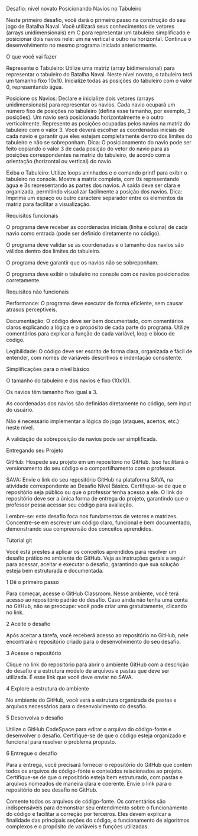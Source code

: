 Desafio: nível novato
Posicionando Navios no Tabuleiro


Neste primeiro desafio, você dará o primeiro passo na construção do seu jogo de Batalha Naval. Você utilizará seus conhecimentos de vetores (arrays unidimensionais) em C para representar um tabuleiro simplificado e posicionar dois navios nele: um na vertical e outro na horizontal. Continue o desenvolvimento no mesmo programa iniciado anteriormente.


O que você vai fazer


Represente o Tabuleiro: Utilize uma matriz (array bidimensional) para representar o tabuleiro do Batalha Naval. Neste nível novato, o tabuleiro terá um tamanho fixo 10x10. Inicialize todas as posições do tabuleiro com o valor 0, representando água.
 
Posicione os Navios: Declare e inicialize dois vetores (arrays unidimensionais) para representar os navios. Cada navio ocupará um número fixo de posições no tabuleiro (defina esse tamanho, por exemplo, 3 posições). Um navio será posicionado horizontalmente e o outro verticalmente. Represente as posições ocupadas pelos navios na matriz do tabuleiro com o valor 3. Você deverá escolher as coordenadas iniciais de cada navio e garantir que eles estejam completamente dentro dos limites do tabuleiro e não se sobreponham. 
Dica: O posicionamento do navio pode ser feito copiando o valor 3 de cada posição do vetor do navio para as posições correspondentes na matriz do tabuleiro, de acordo com a orientação (horizontal ou vertical) do navio.
 
Exiba o Tabuleiro: Utilize loops aninhados e o comando printf para exibir o tabuleiro no console. Mostre a matriz completa, com 0s representando água e 3s representando as partes dos navios. A saída deve ser clara e organizada, permitindo visualizar facilmente a posição dos navios. 
Dica: Imprima um espaço ou outro caractere separador entre os elementos da matriz para facilitar a visualização.

Requisitos funcionais


O programa deve receber as coordenadas iniciais (linha e coluna) de cada navio como entrada (pode ser definido diretamente no código).
 
O programa deve validar se as coordenadas e o tamanho dos navios são válidos dentro dos limites do tabuleiro.
 
O programa deve garantir que os navios não se sobreponham.
 
O programa deve exibir o tabuleiro no console com os navios posicionados corretamente.

Requisitos não funcionais


Performance: O programa deve executar de forma eficiente, sem causar atrasos perceptíveis.
 
Documentação: O código deve ser bem documentado, com comentários claros explicando a lógica e o propósito de cada parte do programa. Utilize comentários para explicar a função de cada variável, loop e bloco de código.
 
Legibilidade: O código deve ser escrito de forma clara, organizada e fácil de entender, com nomes de variáveis descritivos e indentação consistente.

Simplificações para o nível básico


O tamanho do tabuleiro e dos navios é fixo (10x10).
 
Os navios têm tamanho fixo igual a 3.
 
As coordenadas dos navios são definidas diretamente no código, sem input do usuário.
 
Não é necessário implementar a lógica do jogo (ataques, acertos, etc.) neste nível.
 
A validação de sobreposição de navios pode ser simplificada.

Entregando seu Projeto


GitHub: Hospede seu projeto em um repositório no GitHub. Isso facilitará o versionamento do seu código e o compartilhamento com o professor.
 
SAVA: Envie o link do seu repositório GitHub na plataforma SAVA, na atividade correspondente ao Desafio Nível Básico. Certifique-se de que o repositório seja público ou que o professor tenha acesso a ele. O link do repositório deve ser a única forma de entrega do projeto, garantindo que o professor possa acessar seu código para avaliação.
 

Lembre-se: este desafio foca nos fundamentos de vetores e matrizes. Concentre-se em escrever um código claro, funcional e bem documentado, demonstrando sua compreensão dos conceitos aprendidos.



Tutorial git


Você está prestes a aplicar os conceitos aprendidos para resolver um desafio prático no ambiente do GitHub. Veja as instruções gerais a seguir para acessar, aceitar e executar o desafio, garantindo que sua solução esteja bem estruturada e documentada.


1
Dê o primeiro passo


Para começar, acesse o GitHub Classroom. Nesse ambiente, você terá acesso ao repositório padrão do desafio. Caso ainda não tenha uma conta no GitHub, não se preocupe: você pode criar uma gratuitamente, clicando no link.


2
Aceite o desafio


Após aceitar a tarefa, você receberá acesso ao repositório no GitHub, nele encontrará o repositório criado para o desenvolvimento do seu desafio.


3
Acesse o repositório


Clique no link do repositório para abrir o ambiente GitHub com a descrição do desafio e a estrutura modelo de arquivos e pastas que deve ser utilizada. É esse link que você deve enviar no SAVA.


4
Explore a estrutura do ambiente


No ambiente do GitHub, você verá a estrutura organizada de pastas e arquivos necessários para o desenvolvimento do desafio.


5
Desenvolva o desafio


Utilize o GitHub CodeSpace para editar o arquivo do código-fonte e desenvolver o desafio. Certifique-se de que o código esteja organizado e funcional para resolver o problema proposto.


6
Entregue o desafio


Para a entrega, você precisará fornecer o repositório do GitHub que contém todos os arquivos de código-fonte e conteúdos relacionados ao projeto. Certifique-se de que o repositório esteja bem estruturado, com pastas e arquivos nomeados de maneira clara e coerente. Envie o link para o repositório do seu desafio no GitHub.


Comente todos os arquivos de código-fonte. Os comentários são indispensáveis para demonstrar seu entendimento sobre o funcionamento do código e facilitar a correção por terceiros. Eles devem explicar a finalidade das principais seções do código, o funcionamento de algoritmos complexos e o propósito de variáveis e funções utilizadas.
